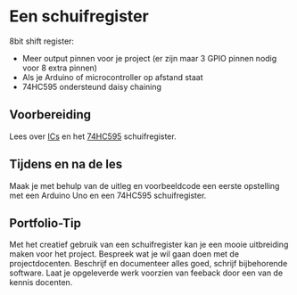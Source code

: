 # Een schuifregister

 8bit shift register:
 - Meer output pinnen voor je project (er zijn maar 3 GPIO pinnen nodig voor 8 extra pinnen)
 - Als je Arduino of microcontroller op afstand staat
 - 74HC595 ondersteund daisy chaining  

## Voorbereiding

Lees over [ICs](../hardware-interfacing/elektronische-componenten/ic/README.md) en het [74HC595](../hardware-interfacing/elektronische-componenten/ic/74HC595/README.md) schuifregister.

## Tijdens en na de les

Maak je met behulp van de uitleg en voorbeeldcode een eerste opstelling met een Arduino Uno en een 74HC595 schuifregister.

## Portfolio-Tip

Met het creatief gebruik van een schuifregister kan je een mooie uitbreiding maken voor het project. Bespreek wat je wil gaan doen met de projectdocenten. Beschrijf en documenteer alles goed, schrijf bijbehorende software. Laat je opgeleverde werk voorzien van feeback door een van de kennis docenten. 